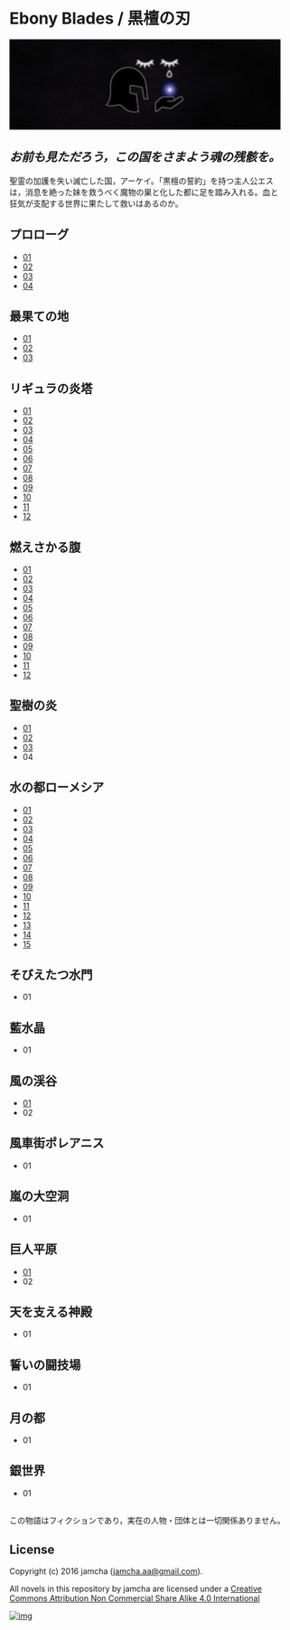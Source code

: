 # Ebony Blades / 黒檀の刃

![img](ebonyblades-header.jpg)  

## *お前も見ただろう，この国をさまよう魂の残骸を。*

聖霊の加護を失い滅亡した国，アーケイ。「黒檀の誓約」を持つ主人公エス  
は，消息を絶った妹を救うべく魔物の巣と化した都に足を踏み入れる。血と  
狂気が支配する世界に果たして救いはあるのか。  

## プロローグ

-   [01](https://github.com/jamcha-aa/EbonyBlades/blob/master/articles/prologue/01.md)
-   [02](https://github.com/jamcha-aa/EbonyBlades/blob/master/articles/prologue/02.md)
-   [03](https://github.com/jamcha-aa/EbonyBlades/blob/master/articles/prologue/03.md)
-   [04](https://github.com/jamcha-aa/EbonyBlades/blob/master/articles/prologue/04.md)

## 最果ての地

-   [01](https://github.com/jamcha-aa/EbonyBlades/blob/master/articles/basecamp/01.md)
-   [02](https://github.com/jamcha-aa/EbonyBlades/blob/master/articles/basecamp/02.md)
-   [03](https://github.com/jamcha-aa/EbonyBlades/blob/master/articles/basecamp/03.md)

## リギュラの炎塔

-   [01](https://github.com/jamcha-aa/EbonyBlades/blob/master/articles/ligulastower/01.md)
-   [02](https://github.com/jamcha-aa/EbonyBlades/blob/master/articles/ligulastower/02.md)
-   [03](https://github.com/jamcha-aa/EbonyBlades/blob/master/articles/ligulastower/03.md)
-   [04](https://github.com/jamcha-aa/EbonyBlades/blob/master/articles/ligulastower/04.md)
-   [05](https://github.com/jamcha-aa/EbonyBlades/blob/master/articles/ligulastower/05.md)
-   [06](https://github.com/jamcha-aa/EbonyBlades/blob/master/articles/ligulastower/06.md)
-   [07](https://github.com/jamcha-aa/EbonyBlades/blob/master/articles/ligulastower/07.md)
-   [08](https://github.com/jamcha-aa/EbonyBlades/blob/master/articles/ligulastower/08.md)
-   [09](https://github.com/jamcha-aa/EbonyBlades/blob/master/articles/ligulastower/09.md)
-   [10](https://github.com/jamcha-aa/EbonyBlades/blob/master/articles/ligulastower/10.md)
-   [11](https://github.com/jamcha-aa/EbonyBlades/blob/master/articles/ligulastower/11.md)
-   [12](https://github.com/jamcha-aa/EbonyBlades/blob/master/articles/ligulastower/12.md)

## 燃えさかる腹

-   [01](https://github.com/jamcha-aa/EbonyBlades/blob/master/articles/meltystomach/01.md)
-   [02](https://github.com/jamcha-aa/EbonyBlades/blob/master/articles/meltystomach/02.md)
-   [03](https://github.com/jamcha-aa/EbonyBlades/blob/master/articles/meltystomach/03.md)
-   [04](https://github.com/jamcha-aa/EbonyBlades/blob/master/articles/meltystomach/04.md)
-   [05](https://github.com/jamcha-aa/EbonyBlades/blob/master/articles/meltystomach/05.md)
-   [06](https://github.com/jamcha-aa/EbonyBlades/blob/master/articles/meltystomach/06.md)
-   [07](https://github.com/jamcha-aa/EbonyBlades/blob/master/articles/meltystomach/07.md)
-   [08](https://github.com/jamcha-aa/EbonyBlades/blob/master/articles/meltystomach/08.md)
-   [09](https://github.com/jamcha-aa/EbonyBlades/blob/master/articles/meltystomach/09.md)
-   [10](https://github.com/jamcha-aa/EbonyBlades/blob/master/articles/meltystomach/10.md)
-   [11](https://github.com/jamcha-aa/EbonyBlades/blob/master/articles/meltystomach/11.md)
-   [12](https://github.com/jamcha-aa/EbonyBlades/blob/master/articles/meltystomach/12.md)

## 聖樹の炎

-   [01](https://github.com/jamcha-aa/EbonyBlades/blob/master/articles/sacredtree/01.md)
-   [02](https://github.com/jamcha-aa/EbonyBlades/blob/master/articles/sacredtree/02.md)
-   [03](https://github.com/jamcha-aa/EbonyBlades/blob/master/articles/sacredtree/03.md)
-   04

## 水の都ローメシア

-   [01](https://github.com/jamcha-aa/EbonyBlades/blob/master/articles/lawmessiah/01.md)
-   [02](https://github.com/jamcha-aa/EbonyBlades/blob/master/articles/lawmessiah/02.md)
-   [03](https://github.com/jamcha-aa/EbonyBlades/blob/master/articles/lawmessiah/03.md)
-   [04](https://github.com/jamcha-aa/EbonyBlades/blob/master/articles/lawmessiah/04.md)
-   [05](https://github.com/jamcha-aa/EbonyBlades/blob/master/articles/lawmessiah/05.md)
-   [06](https://github.com/jamcha-aa/EbonyBlades/blob/master/articles/lawmessiah/06.md)
-   [07](https://github.com/jamcha-aa/EbonyBlades/blob/master/articles/lawmessiah/07.md)
-   [08](https://github.com/jamcha-aa/EbonyBlades/blob/master/articles/lawmessiah/08.md)
-   [09](https://github.com/jamcha-aa/EbonyBlades/blob/master/articles/lawmessiah/09.md)
-   [10](https://github.com/jamcha-aa/EbonyBlades/blob/master/articles/lawmessiah/10.md)
-   [11](https://github.com/jamcha-aa/EbonyBlades/blob/master/articles/lawmessiah/11.md)
-   [12](https://github.com/jamcha-aa/EbonyBlades/blob/master/articles/lawmessiah/12.md)
-   [13](https://github.com/jamcha-aa/EbonyBlades/blob/master/articles/lawmessiah/13.md)
-   [14](https://github.com/jamcha-aa/EbonyBlades/blob/master/articles/lawmessiah/14.md)
-   [15](https://github.com/jamcha-aa/EbonyBlades/blob/master/articles/lawmessiah/15.md)

## そびえたつ水門

-   01

## 藍水晶

-   01

## 風の渓谷

-   [01](https://github.com/jamcha-aa/EbonyBlades/blob/master/articles/stormvalley/01.md)
-   02

## 風車街ポレアニス

-   01

## 嵐の大空洞

-   01

## 巨人平原

-   [01](https://github.com/jamcha-aa/EbonyBlades/blob/master/articles/planeofgiant/01.md)
-   02

## 天を支える神殿

-   01

## 誓いの闘技場

-   01

## 月の都

-   01

## 銀世界

-   01

## 

この物語はフィクションであり，実在の人物・団体とは一切関係ありません。  

## License

Copyright (c) 2016 jamcha (jamcha.aa@gmail.com).  

All novels in this repository by jamcha are licensed under a [Creative Commons Attribution Non Commercial Share Alike 4.0 International](http://creativecommons.org/licenses/by-nc-sa/4.0/deed)  

[![img](http://i.creativecommons.org/l/by-nc-sa/3.0/80x15.png)](http://creativecommons.org/licenses/by-nc-sa/4.0/deed)